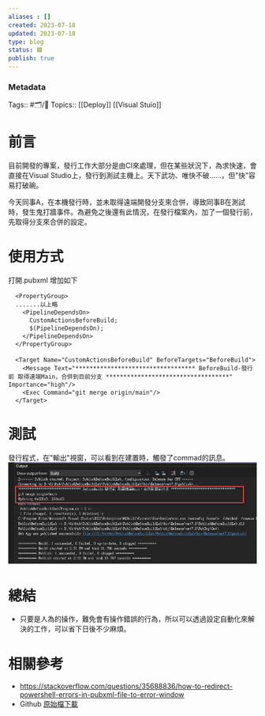 ```yaml
---
aliases : []
created: 2023-07-18
updated: 2023-07-18
type: blog
status: 🟩
publish: true
---
```

### Metadata
Tags:: #🗂️/🌲
Topics::  [[Deploy]] [[Visual Stuio]]

# 前言
目前開發的專案，發行工作大部分是由CI來處理，但在某些狀況下，為求快速，會直接在Visual Studio上，發行到測試主機上。天下武功、唯快不破......，但"快"容易打破碗。

今天同事A，在本機發行時，並未取得遠端開發分支來合併，導致同事B在測試時，發生鬼打牆事件。為避免之後還有此情況，在發行檔案內，加了一個發行前，先取得分支來合併的設定。

# 使用方式
打開.pubxml 增加如下
```
  <PropertyGroup>
  .......以上略
    <PipelineDependsOn>
      CustomActionsBeforeBuild;
      $(PipelineDependsOn);
    </PipelineDependsOn>
  </PropertyGroup>

  <Target Name="CustomActionsBeforeBuild" BeforeTargets="BeforeBuild">
    <Message Text="********************************** BeforeBuild-發行前 取得遠端Main，合併到目前分支 ***********************************" Importance="high"/>
    <Exec Command="git merge origin/main"/>
  </Target>
```

# 測試
發行程式，在"輸出"視窗，可以看到在建置時，觸發了commad的訊息。
![upgit_20230718_1689663883.png](https://raw.githubusercontent.com/kimx/ObsidianAssets/master/2023/07/upgit_20230718_1689663883.png)


# 總結
- 只要是人為的操作，難免會有操作錯誤的行為，所以可以透過設定自動化來解決的工作，可以省下日後不少麻煩。

# 相關參考
- https://stackoverflow.com/questions/35688836/how-to-redirect-powershell-errors-in-pubxml-file-to-error-window
- Github [原始檔下載](https://github.com/kimx/PublishBeforeBuildLab)
